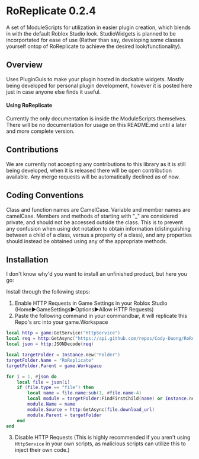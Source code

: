 # RoReplicate 0.2.4
A set of ModuleScripts for utilization in easier plugin creation, which blends in with the default Roblox Studio look. StudioWidgets is planned to be incorportated for ease of use (Rather than say, developing some classes yourself ontop of RoReplicate to achieve the desired look/functionality).

## Overview
Uses PluginGuis to make your plugin hosted in dockable widgets. Mostly being developed for personal plugin development, however
it is posted here just in case anyone else finds it useful.

#### Using RoReplicate
Currently the only documentation is inside the ModuleScripts themselves. There will be no documentation for usage on this README.md until a later and more complete version.

## Contributions
We are currently not accepting any contributions to this library as it is still being developed, when it is released there will be open contribution available. Any merge requests will be automatically declined as of now.

## Coding Conventions
Class and function names are CamelCase.
Variable and member names are camelCase.
Members and methods of starting with "_" are considered private, and should not be accessed outside the class. This is to prevent any confusion when using dot notation to obtain information (distinguishing between a child of a class, versus a property of a class), and any properties should instead be obtained using any of the appropriate methods.

## Installation
I don't know why'd you want to install an unfinished product, but here you go:

Install through the following steps:

1. Enable HTTP Requests in Game Settings in your Roblox Studio (Home►GameSettings►Options►Allow HTTP Requests)
2. Paste the following command in your commandbar, it will replicate this Repo's src into your game.Workspace
```lua
local http = game:GetService("HttpService")
local req = http:GetAsync("https://api.github.com/repos/Cody-Duong/RoReplicate/contents/src")
local json = http:JSONDecode(req)

local targetFolder = Instance.new("Folder")
targetFolder.Name = "RoReplicate"
targetFolder.Parent = game.Workspace

for i = 1, #json do
	local file = json[i]
	if (file.type == "file") then
		local name = file.name:sub(1, #file.name-4)
		local module = targetFolder:FindFirstChild(name) or Instance.new("ModuleScript")
		module.Name = name
		module.Source = http:GetAsync(file.download_url)
		module.Parent = targetFolder
	end
end
```
3. Disable HTTP Requests (This is highly recommended if you aren't using ```HttpService``` in your own scripts, as malicious scripts  can utilize this to inject their own code.)
